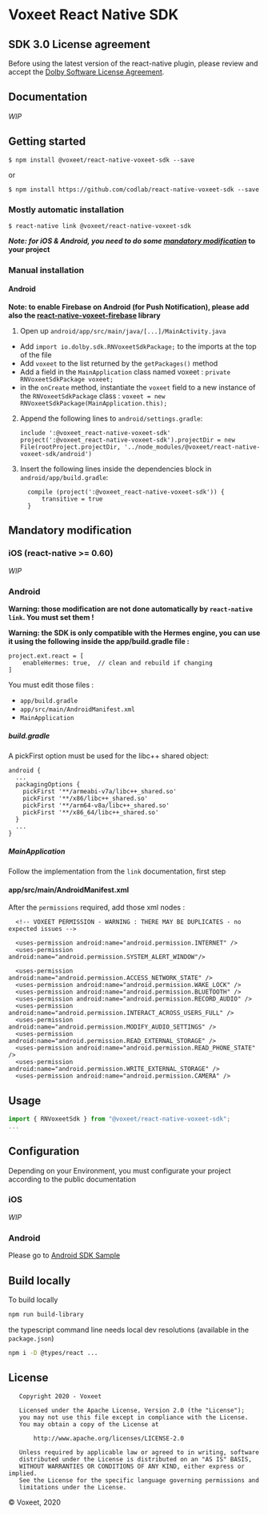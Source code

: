# Voxeet React Native SDK


## SDK 3.0 License agreement

Before using the latest version of the react-native plugin, please review and accept the [Dolby Software License Agreement](https://github.com/voxeet/voxeet-sdk-android/blob/main/LICENSE).

## Documentation

_WIP_

## Getting started

`$ npm install @voxeet/react-native-voxeet-sdk --save`

or 

`$ npm install https://github.com/codlab/react-native-voxeet-sdk --save`

### Mostly automatic installation

`$ react-native link @voxeet/react-native-voxeet-sdk`

**_Note: for iOS & Android, you need to do some [mandatory modification](https://github.com/voxeet/voxeet-uxkit-sdk#mandatory-modification)_ to your project**

### Manual installation

#### Android

**Note: to enable Firebase on Android (for Push Notification), please add also the [react-native-voxeet-firebase](https://github.com/voxeet/react-native-voxeet-firebase) library**

1. Open up `android/app/src/main/java/[...]/MainActivity.java`
  - Add `import io.dolby.sdk.RNVoxeetSdkPackage;` to the imports at the top of the file
  - Add `voxeet` to the list returned by the `getPackages()` method
  - Add a field in the `MainApplication` class named voxeet : `private RNVoxeetSdkPackage voxeet;`
  - in the `onCreate` method, instantiate the `voxeet` field to a new instance of the `RNVoxeetSdkPackage` class : `voxeet = new RNVoxeetSdkPackage(MainApplication.this);`

2. Append the following lines to `android/settings.gradle`:
  	```
  	include ':@voxeet_react-native-voxeet-sdk'
  	project(':@voxeet_react-native-voxeet-sdk').projectDir = new File(rootProject.projectDir, '../node_modules/@voxeet/react-native-voxeet-sdk/android')
  	```

3. Insert the following lines inside the dependencies block in `android/app/build.gradle`:
  	```
      compile (project(':@voxeet_react-native-voxeet-sdk')) {
          transitive = true
      }
  	```

## Mandatory modification

### iOS (react-native >= 0.60)

_WIP_

### Android

**Warning: those modification are not done automatically by `react-native link`. You must set them !**

**Warning: the SDK is only compatible with the Hermes engine, you can use it using the following inside the app/build.gradle file :**

```
project.ext.react = [
    enableHermes: true,  // clean and rebuild if changing
]
```

You must edit those files :
- `app/build.gradle`
- `app/src/main/AndroidManifest.xml`
- `MainApplication`

##### build.gradle

A pickFirst option must be used for the libc++ shared object:

```
android {
  ...
  packagingOptions {
    pickFirst '**/armeabi-v7a/libc++_shared.so'
    pickFirst '**/x86/libc++_shared.so'
    pickFirst '**/arm64-v8a/libc++_shared.so'
    pickFirst '**/x86_64/libc++_shared.so'
  }
  ...
}
```

##### MainApplication

Follow the implementation from the `link` documentation, first step

#### app/src/main/AndroidManifest.xml

After the `permissions` required, add those xml nodes :

```
  <!-- VOXEET PERMISSION - WARNING : THERE MAY BE DUPLICATES - no expected issues -->

  <uses-permission android:name="android.permission.INTERNET" />
  <uses-permission android:name="android.permission.SYSTEM_ALERT_WINDOW"/>

  <uses-permission android:name="android.permission.ACCESS_NETWORK_STATE" />
  <uses-permission android:name="android.permission.WAKE_LOCK" />
  <uses-permission android:name="android.permission.BLUETOOTH" />
  <uses-permission android:name="android.permission.RECORD_AUDIO" />
  <uses-permission android:name="android.permission.INTERACT_ACROSS_USERS_FULL" />
  <uses-permission android:name="android.permission.MODIFY_AUDIO_SETTINGS" />
  <uses-permission android:name="android.permission.READ_EXTERNAL_STORAGE" />
  <uses-permission android:name="android.permission.READ_PHONE_STATE" />
  <uses-permission android:name="android.permission.WRITE_EXTERNAL_STORAGE" />
  <uses-permission android:name="android.permission.CAMERA" />
```


## Usage
```javascript
import { RNVoxeetSdk } from "@voxeet/react-native-voxeet-sdk";
...
```

## Configuration

Depending on your Environment, you must configurate your project according to the public documentation

### iOS

_WIP_

### Android

Please go to [Android SDK Sample](https://github.com/voxeet/android-sdk-sample)

## Build locally

To build locally 

```bash
npm run build-library
```

the typescript command line needs local dev resolutions (available in the `package.json`)

```bash
npm i -D @types/react ...
```

## License

```
   Copyright 2020 - Voxeet

   Licensed under the Apache License, Version 2.0 (the "License");
   you may not use this file except in compliance with the License.
   You may obtain a copy of the License at

       http://www.apache.org/licenses/LICENSE-2.0

   Unless required by applicable law or agreed to in writing, software
   distributed under the License is distributed on an "AS IS" BASIS,
   WITHOUT WARRANTIES OR CONDITIONS OF ANY KIND, either express or implied.
   See the License for the specific language governing permissions and
   limitations under the License.
```

© Voxeet, 2020